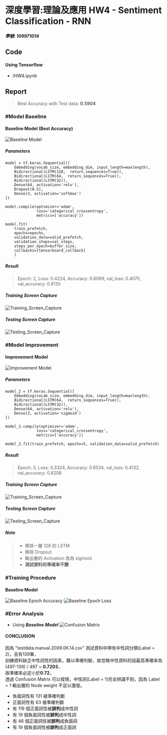 # 深度學習:理論及應用 HW4 - Sentiment Classification - RNN
##### 學號: 109971014
## Code
#### Using Tensorflow
* /HW4.ipynb
## Report
> Best Accuracy with Test data: **0.5904**<br>
### \#Model Baseline
#### Baseline Model (Best Accuracy)
![Baseline Model](image/base_model.png)
##### Parameters
```
model = tf.keras.Sequential([
    Embedding(vocab_size, embedding_dim, input_length=maxlength),
    Bidirectional(LSTM(128,  return_sequences=True)),
    Bidirectional(LSTM(64,  return_sequences=True)),
    Bidirectional(LSTM(32)),
    Dense(64, activation='relu'),
    Dropout(0.5),
    Dense(3, activation='softmax')
])

model.compile(optimizer='adam',
              loss='categorical_crossentropy',
              metrics=['accuracy'])
              
model.fit(
    train_prefetch,
    epochs=epochs,
    validation_data=valid_prefetch,
    validation_steps=val_steps,
    steps_per_epoch=buffer_size,
    callbacks=[tensorboard_callback]
    )
```
##### Result
> Epoch: 2, Loss: 0.4224, Accuracy: 0.8099, val_loss: 0.4075, val_accuracy: 0.8135

##### Training Screen Capture
![Training_Screen_Capture](image/base_train.png)
##### Testing Screen Capture
![Testing_Screen_Capture](image/base_evaluate.png)

### \#Model Improvement

#### Improvement Model
![Improvement Model](image/improvement_model.png)
##### Parameters
```
model_2 = tf.keras.Sequential([
    Embedding(vocab_size, embedding_dim, input_length=maxlength),
    Bidirectional(LSTM(64,  return_sequences=True)),
    Bidirectional(LSTM(32)),
    Dense(64, activation='relu'),
    Dense(3, activation='sigmoid')
])

model_2.compile(optimizer='adam',
              loss='categorical_crossentropy',
              metrics=['accuracy'])
              
model_2.fit(train_prefetch, epochs=5, validation_data=valid_prefetch)              
```
##### Result
> Epoch: 5, Loss: 0.3324, Accuracy: 0.8534, val_loss: 0.4132, val_accuracy: 0.8208

##### Training Screen Capture
![Training_Screen_Capture](image/improvement_1_train.png)
##### Testing Screen Capture
![Testing_Screen_Capture](image/improvement_1_evaluate.png)

##### Note
> * 移除一層 128 的 LSTM <br>
> * 移除 Dropout <br>
> * 輸出層的 Activation 改為 sigmoid <br>
> * **測試資料的準確率不變**

### \#Training Procedure
#### Baseline Model
![Baseline Epoch Accuracy](image/base_epoch_accuracy.png)
![Baseline Epoch Loss](image/base_epoch_loss.png)


### \#Error Analysis
* Using ***Baseline Model***
![Confusion Matrix](image/confusion_matrix.png)

#### CONCLUSION
因為 "testdata.manual.2009.06.14.csv" 測試資料中帶有中性詞分類(Label = 2)，且有139筆，
<br>
訓練資料缺乏中性詞性的因素，難以準確判斷，故忽略中性資料的話最高準確率為 (497-139) / 497 = **0.7203**，
<br>
故準確率必定小於**0.72**，
<br>
透過 Confusion Matrix 可以發現，中性詞(Label = 1)完全辨識不到，因為 Label = 1 輸出層的 Node weight 不足以激發。
<br>
* 負面詞性有 131 被準確判斷
* 正面詞性有 63 被準確判斷
* 有 119 個正面詞性被**誤判**成中性詞
* 有 19 個負面詞性被**誤判**成中性詞
* 有 46 個正面詞性被**誤判**成負面詞
* 有 19 個負面詞性被**誤判**成正面詞
